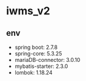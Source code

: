 # iwms_v2

## env
 - spring boot: 2.7.8
  - spring-core: 5.3.25
  - mariaDB-connector: 3.0.10
  - mybatis-starter: 2.3.0
  - lombok: 1.18.24

